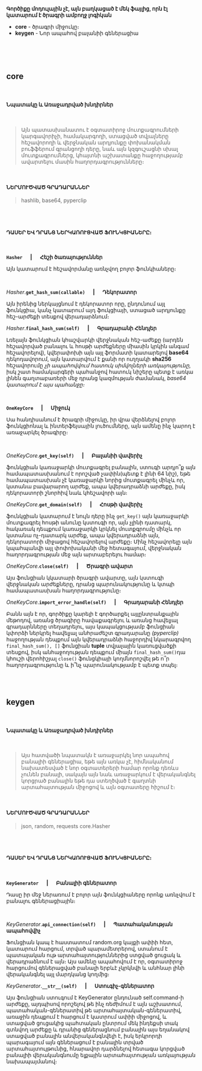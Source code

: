 **Գործիքը մոդուլային չէ, այն բաղկացած է մեկ ֆայլից, որն էլ կատարում է ծրագրի ամբողջ լոգիկան**

* **core** - ծրագրի միջուկը։
* **keygen** - Նոր ապահով բալանիի գեներացիա

<br>
<br>
<br>

## **core**

<br>

#### **Նպատակը և Առաջադրված խնդիրներ**

<br>

> Այն պատասխանատու է օգտատիրոջ մուտքագրումների կարգավորիչի, համակարգողի, ստացված տվյալները հեշավորողի և վերջնական արդյունքը փոխանակման բուֆֆերում գրանցողի դերը, նաև այն կզգուշացնի սխալ մուտքագրումներց, կհայտնի  աշխատանքը հաջողությամբ ավարտելու մասին հաղորդագրությունները։

<br>

#### **ՆԵՐՄՈՒԾՎԱԾ ԳՐԱԴԱՐԱՆՆԵՐ**
> hashlib, base64, pyperclip

<br>
<br>

#### **ԴԱՍԵՐ ԵՎ ԴՐԱՆՑ ՆԵՐԿԱՌՈՒՑՎԱԾ ՖՈՒՆԿՑԻԱՆԵՐԸ։**

<br>

**`Hasher` &emsp; | &emsp; Հեշի ծառայություններ**

Այն կատարում է հեշավորմանը առնչվող բոլոր ֆունկիաները։

<br>

_Hasher_.**`get_hash_sum(callable)` &emsp; | &emsp; Դեկորատոր**

Այն իրենից ներկայցնում է դեկորատոր որը, ընդունում այլ ֆունկցիա, կանչ կատարում այդ ֆուկցիայի, ստացած արդյունքը հեշ-արժեքի տեսքով վերադարձնում։

_Hasher_.**`final_hash_sum(self)` &emsp; | &emsp; Գրադարանի Հենդլեր**

Լռելայն ֆունկցիան կհաշվարկի վերջնական հեշ-աժեքը (արդեն հեշավորված բանալու և հոսթի արժեքները միասին կրկին անգամ հեշավորելով), կվերափոխի այն այլ ֆորմատի կատարելով **base64** դեկոդավորում, այն կատարվում է քանի որ ուղղակի **sha256** հեշավորումը _չի ապահովվում հատուկ սիմվոլների առկայությունը_, իսկ շատ համակարգերի պահանջով հատուկ նիշերը պետք է առկա լինեն գաղտաբառերի մեջ դրանց կազմության ժամանակ, _base64 կատարում է այս պահանջը։_

<br>

**`OneKeyCore` &emsp; | &emsp; Միջուկ**

Սա հանդիսանում է ծրագրի միջուկը, իր վրա վերձնելով բոլոր ֆունկցիոնալ և ինտերֆեյսային լուծումները, այն ամենը ինչ կարող է առաջարկել ծրագիրը։

<br>

_OneKeyCore_.**`get_key(self)` &emsp; | &emsp; Բալանիի վավերիչ**

ֆունկցիան կառաջարկի մուտքագրել բանալին, ստուգի արդյո՞ք այն համապատասխանում է որոշված չափին(պետք է լինի 64 նիշ), եթե համապատասխան չէ կառաջարկի նորից մուտքագրել մինչև որ, կստանա բավարարող արժեք, ապա կվերադրաձնի արժեքը, իսկ դեկորատորի շնորհիվ նաև կհեշավորի այն։

_OneKeyCore_.**`get_domain(self)` &emsp; | &emsp; Հոսթի վավերիչ**

ֆունկցիան կատարում է նույն դերը ինչ `get_key()` այն կառաջարկի մուտքագրել հոսթի անունը կստուգի որ, այն չլինի դատարկ, հակառակ դեպքում կառաջարկի կրկնել մուտքգրումը մինչև որ կստանա ոչ-դատարկ արժեք, ապա կվերադրաձնի այն, դեկորատորի միջացով հեշավորելով արժեքը։ Մինչ հեշավորելը այն կպահպանվի այլ փոփոխականի մեջ հետագայում, վերջնական հաղորդագրության մեջ այն արտաբերելու համար։

_OneKeyCore_.**`close(self)` &emsp; | &emsp; Ծրագրի ավարտ**

Այս ֆունցիան կկատարի ծրագրի ավարտը, այն կստուգի վերջնական արժեքները, դրանց պարունակությունը և կտպի համապատասխան հաղորդագրությունը։

_OneKeyCore_.**`import_error_handle(self)` &emsp; | &emsp; Գրադարանի Հենդլեր**

Բանն այն է որ, գործիքը կարելի է գործարքել այլընտրանքային մեթոդով, առանց ծրագիրը հավաքագրելու և առանց հավելյալ գրադարնները տեղադրելու, այս կապակցությամբ ֆունցիան կփորձի ներկրել հավելյալ անհրաժեշտ գրադարանը *(pyperclip)* հաջողության դեպքում այն կվերադրաձնի հաջորդիվ նկարագրվող `final_hash_sum(), []` ֆունցիան **tuple** տվյալային կառուցվածքի տեսքով,  իսկ անհաջողության դեպքում միայն `final_hash_sum()`դա կհուշի վերոհիշյալ `close()` ֆունցկիայի կողմնորոշվել թե ո՞ր հաղորդագրությունը և ի՞նչ պարունակությամբ է պետք տպել։

<br>
<br>


## **keygen**

<br>

#### **Նպատակը և Առաջադրված խնդիրներ**

<br>

> Այս հատվածի նպատակն է առաջարկել նոր ապահով բանալիի գեներացիա, եթե այն առկա չէ, հիմնականում նախատեսված է նոր օգտատերերի համար որոնք դեռևս չունեն բանալի, սակայն այն նաև առաջարկում է վերականգնել կորցրած բանալին եթե դա ստեղծված է գաղտնի արտահայտության միջոցով և այն օգտատերը հիշում է։

<br>

#### **ՆԵՐՄՈՒԾՎԱԾ ԳՐԱԴԱՐԱՆՆԵՐ**
> json, random, requests
> core.Hasher

<br>
<br>

#### **ԴԱՍԵՐ ԵՎ ԴՐԱՆՑ ՆԵՐԿԱՌՈՒՑՎԱԾ ՖՈՒՆԿՑԻԱՆԵՐԸ։**

<br>

**`KeyGenerator` &emsp; | &emsp; Բանալիի գեներատոր**

Դասը իր մեջ ներառում է բոլոր այն ֆունկցիաները որոնք առնչվում է բանալու գեներացիային։

<br>

_KeyGenerator_.**`api_connection(self)` &emsp; | &emsp; Պատահականության ապահովվիչ**

Ֆունցիան կապ է հաստատում random.org կայքի ափիի հետ, կատարում հարցում, տրված պարամետրերով, ստանում է պատայական ութ արտահայտություններից ստցված ցուցակ և վերադրաձնում է այն։ Այս ամենը ապահովում է որ, օգտատիրոջ հարցումով գեներացված բանալի երբևէ չկրկնվի և անհնար լինի վերականգնել այլ մարդկանց կողմից։

_KeyGenerator_.**`__str__(self)` &emsp; | &emsp; Ստուգիչ-գեներատոր**

Այս ֆունցիան ստուգում է KeyGenerator ընդունած self.command-ի արժեքը, այդպիսով որոշելով թե ինչ ռեժիմում է այն աշխատում, պատահական-գեներատիվ թե արտահայտական-գեներատիվ, առաջին դեպքում է հարցում է կատրում ափիի միջոցով, և ստացված ցուցակից պահտական ընտրում մեկ ինդեքսի տակ գտնվող արժեքը և դրանից գեներացնում բանալին այս եղանակով ստացված բանալին անվերականգնվելի է, իսկ երկրորդի պարագայում այն գեներացում է բանալին տրված արտահայտույթունից, հնարավոր դարձնելով հետագա կորցված բանալիի վերականգնումը ելքային արտահայտության առկայության նախապայմանով։

<br>
<br>
